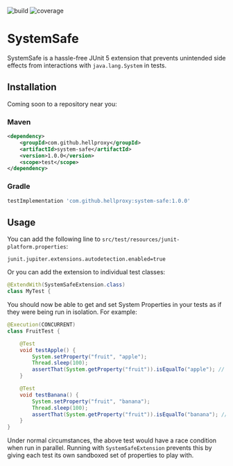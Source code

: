 ![build](https://github.com/hellproxy/system-safe/actions/workflows/gradle.yml/badge.svg)
![coverage](https://img.shields.io/codecov/c/github/hellproxy/system-safe?token=JUMAE6HREY)


# SystemSafe

SystemSafe is a hassle-free JUnit 5 extension that prevents unintended side effects from interactions with
`java.lang.System` in tests.

## Installation

Coming soon to a repository near you:

### Maven
```xml
<dependency>
    <groupId>com.github.hellproxy</groupId>
    <artifactId>system-safe</artifactId>
    <version>1.0.0</version>
    <scope>test</scope>
</dependency>
```

### Gradle
```groovy
testImplementation 'com.github.hellproxy:system-safe:1.0.0'
```

## Usage

You can add the following line to `src/test/resources/junit-platform.properties`:

```properties
junit.jupiter.extensions.autodetection.enabled=true
```

Or you can add the extension to individual test classes:

```java
@ExtendWith(SystemSafeExtension.class)
class MyTest {
```

You should now be able to get and set System Properties in your tests as if they were being run in isolation. For 
example:

```java
@Execution(CONCURRENT)
class FruitTest {

    @Test
    void testApple() {
        System.setProperty("fruit", "apple");
        Thread.sleep(100);
        assertThat(System.getProperty("fruit")).isEqualTo("apple"); // will sometimes be "banana" (bad!)
    }

    @Test
    void testBanana() {
        System.setProperty("fruit", "banana");
        Thread.sleep(100);
        assertThat(System.getProperty("fruit")).isEqualTo("banana"); // will sometimes be "apple" (also bad!)
    }
}
```

Under normal circumstances, the above test would have a race condition when run in parallel. Running with
`SystemSafeExtension` prevents this by giving each test its own sandboxed set of properties to play with.
